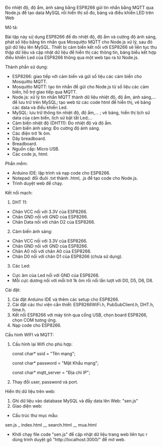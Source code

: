 ﻿Đo nhiệt độ, độ ẩm, ánh sáng bằng ESP8266 gửi tin nhắn bằng MQTT qua Node.js để tạo data MySQL rồi hiển thị số đo, bảng và điều khiển LED trên Web 

Mô tả:

Bài tập này sử dụng ESP8266 để đo nhiệt độ, độ ẩm và cường độ ánh sáng, phát số liệu bằng tin nhắn qua Mosquitto MQTT cho Node.js xử lý, sau đó gửi dữ liệu lên MySQL. 
Thiết bị cảm biến kết nối với ESP8266 sẽ liên tục thu thập dữ liệu và cập nhật dữ liệu để hiển thị các thông tin, bảng biểu kết hợp điều khiển Led của ESP8266 thông qua một web tạo ra từ Node.js.

Thành phần sử dụng:

* ESP8266: giao tiếp với cảm biến và gửi số liệu các cảm biến cho Mosquitto MQTT.
* Mosquitto MQTT: tạo tin nhắn để gửi cho Node.js từ số liệu các cảm biến, hỗ trợ giao tiếp qua MQTT.
* Node.js: xử lý tin nhắn MQTT thành dữ liệu nhiệt độ, độ ẩm, ánh sáng,... để lưu trữ trên MySQL; tạo web từ các code html để hiển thị, vẽ bảng các data và điều khiển Led.
* MySQL: lưu trữ thông tin nhiệt độ, độ ẩm,... ; vẽ bảng, hiển thị lịch sử data của cảm biến, lịch sử bật tắt Led;...
* Cảm biến nhiệt độ (DHT11): Đo nhiệt độ và độ ẩm.
* Cảm biến ánh sáng: Đo cường độ ánh sáng.
* Các điện trở 1k ôm.
* Dây breadboard.
* Breadboard.
* Nguồn cấp: Micro USB.
* Các code js, html.
  
Phần mềm:
* Arduino IDE: lập trình và nạp code cho ESP8266.
* Notepad: đổi đuôi .txt thành .html, .js để tạo code cho Node.js.
* Trình duyệt web để chạy.

Kết nối mạch:

1. DHT 11:
* Chân VCC nối với 3.3V của ESP8266.
* Chân GND nối với GND của ESP8266.
* Chân Data nối với chân D2 của ESP8266.
  
2. Cảm biến ánh sáng:
* Chân VCC nối với 3.3V của ESP8266.
* Chân GND nối với GND của ESP8266.
* Chân A0 nối với chân A0 của ESP8266.
* Chân D0 nối với chân D1 của ESP8266 (chưa sử dụng).

3. Các Led:
* Cực âm của Led nối với GND của ESP8266.
* Mỗi cực dương nối với mỗi trở 1k ôm rồi nối lần lượt với D0, D5, D6, D8.

Cài đặt:
1. Cài đặt Arduino IDE và thêm các setup cho ESP8266.
2. Cài đặt các thư viện cần thiết: ESP8266WiFi.h, PubSubClient.h, DHT.h, time.h.
3. Kết nối ESP8266 với máy tính qua cổng USB, chọn board ESP8266, chọn COM tương ứng.
4. Nạp code cho ESP8266.

Cấu hình WIFI và MQTT:
        
1. Cấu hình lại Wifi cho phù hợp:

    const char* ssid = "Tên mạng"; 

    const char* password = "Mật Khẩu mạng";

    const char* mqtt_server = "Địa chỉ IP";

2. Thay đổi user, password và port.

Hiển thị dữ liệu trên web:

1. Ghi dữ liệu vào database MySQL và đẩy data lên Web: "sen.js"
2. Giao diện web:
* Cấu trúc thư mục mẫu:
  
sen.js
_ index.html
__ search.html
__ mua.html

* Khởi chạy file code "sen.js" để cập nhật dữ liệu trang web liên tục r dùng trình duyệt gõ "http://localhost:3000/" để mở web.
